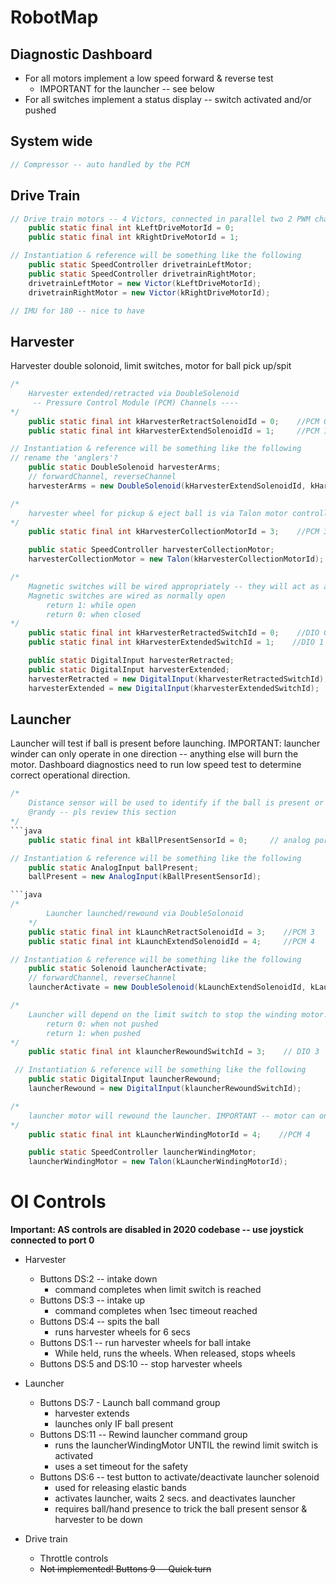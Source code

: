 # RobotMap

## Diagnostic Dashboard
* For all motors implement a low speed forward & reverse test
  * IMPORTANT for the launcher -- see below
* For all switches implement a status display -- switch activated and/or pushed

## System wide
```java
// Compressor -- auto handled by the PCM
```

## Drive Train
```java
// Drive train motors -- 4 Victors, connected in parallel two 2 PWM channels
    public static final int kLeftDriveMotorId = 0;
    public static final int kRightDriveMotorId = 1;

// Instantiation & reference will be something like the following
    public static SpeedController drivetrainLeftMotor;
    public static SpeedController drivetrainRightMotor;
    drivetrainLeftMotor = new Victor(kLeftDriveMotorId);
    drivetrainRightMotor = new Victor(kRightDriveMotorId);

// IMU for 180 -- nice to have
```

## Harvester
Harvester double solonoid, limit switches, motor for ball pick up/spit
```java
/*
    Harvester extended/retracted via DoubleSolenoid
     -- Pressure Control Module (PCM) Channels ----
*/
    public static final int kHarvesterRetractSolenoidId = 0;    //PCM 0
    public static final int kHarvesterExtendSolenoidId = 1;     //PCM 1

// Instantiation & reference will be something like the following
// rename the 'anglers'?
    public static DoubleSolenoid harvesterArms;
    // forwardChannel, reverseChannel
    harvesterArms = new DoubleSolenoid(kHarvesterExtendSolenoidId, kHarvesterRetractSolenoidId);
```

```java
/*
    harvester wheel for pickup & eject ball is via Talon motor controller on a PWM channel
*/
    public static final int kHarvesterCollectionMotorId = 3;    //PCM 3

    public static SpeedController harvesterCollectionMotor;
    harvesterCollectionMotor = new Talon(kHarvesterCollectionMotorId);
```

```java
/*
    Magnetic switches will be wired appropriately -- they will act as a single switch for the program
    Magnetic switches are wired as normally open
        return 1: while open
        return 0: when closed
*/
    public static final int kHarvesterRetractedSwitchId = 0;    //DIO 0
    public static final int kHarvesterExtendedSwitchId = 1;    //DIO 1

    public static DigitalInput harvesterRetracted;
    public static DigitalInput harvesterExtended;
    harvesterRetracted = new DigitalInput(kharvesterRetractedSwitchId);
    harvesterExtended = new DigitalInput(kharvesterExtendedSwitchId);
```

## Launcher
Launcher will test if ball is present before launching.
IMPORTANT: launcher winder can only operate in one direction -- anything else will burn the motor. Dashboard diagnostics need to run low speed test to determine correct operational direction.

```java
/*
    Distance sensor will be used to identify if the ball is present or not
    @randy -- pls review this section
*/
```java
    public static final int kBallPresentSensorId = 0;     // analog port 0

// Instantiation & reference will be something like the following
    public static AnalogInput ballPresent;
    ballPresent = new AnalogInput(kBallPresentSensorId);

```java
/*
        Launcher launched/rewound via DoubleSolonoid
    */
    public static final int kLaunchRetractSolenoidId = 3;    //PCM 3
    public static final int kLaunchExtendSolenoidId = 4;     //PCM 4

// Instantiation & reference will be something like the following
    public static Solenoid launcherActivate;
    // forwardChannel, reverseChannel
    launcherActivate = new DoubleSolenoid(kLaunchExtendSolenoidId, kLaunchRetractSolenoidId);
```

```java
/*
    Launcher will depend on the limit switch to stop the winding motor. The limit switches will be wired so that programmatically they act as a single limit switch. Rewind switch is normally closed.
        return 0: when not pushed
        return 1: when pushed
*/
    public static final int klauncherRewoundSwitchId = 3;    // DIO 3

 // Instantiation & reference will be something like the following
    public static DigitalInput launcherRewound;
    launcherRewound = new DigitalInput(klauncherRewoundSwitchId);
```

```java
/*
    launcher motor will rewound the launcher. IMPORTANT -- motor can only operate one direction!
*/
    public static final int kLauncherWindingMotorId = 4;    //PCM 4

    public static SpeedController launcherWindingMotor;
    launcherWindingMotor = new Talon(kLauncherWindingMotorId);
```

# OI Controls
**Important: AS controls are disabled in 2020 codebase -- use joystick connected to port 0**
* Harvester
    * Buttons DS:2 -- intake down
        * command completes when limit switch is reached
    * Buttons DS:3 -- intake up
        * command completes when 1sec timeout reached
    * Buttons DS:4 -- spits the ball
        * runs harvester wheels for 6 secs
    * Buttons DS:1 -- run harvester wheels for ball intake
        * While held, runs the wheels. When released, stops wheels
    * Buttons DS:5 and DS:10 -- stop harvester wheels

* Launcher
    * Buttons DS:7 - Launch ball command group
        * harvester extends
        * launches only IF ball present
    * Buttons DS:11 -- Rewind launcher command group
        * runs the launcherWindingMotor UNTIL the rewind limit switch is activated
        * uses a set timeout for the safety
    * Buttons DS:6 -- test button to activate/deactivate launcher
      solenoid
        * used for releasing elastic bands
        * activates launcher, waits 2 secs. and deactivates launcher
        * requires ball/hand presence to trick the ball present sensor & harvester to be down

* Drive train
    * Throttle controls
    * ~~Not implemented! Buttons 9 -- Quick turn~~

